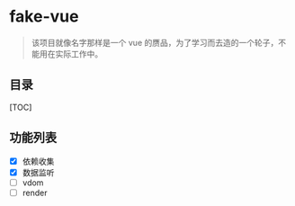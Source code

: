 # fake-vue

> 该项目就像名字那样是一个 vue 的赝品，为了学习而去造的一个轮子，不能用在实际工作中。

## 目录

[TOC]

## 功能列表

* [x] 依赖收集
* [x] 数据监听
* [ ] vdom
* [ ] render
